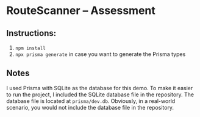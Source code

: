 # RouteScanner – Assessment

## Instructions:
1. `npm install`
2. `npx prisma generate` in case you want to generate the Prisma types

## Notes
I used Prisma with SQLite as the database for this demo. To make it easier to run the project, I included the SQLite database file in the repository. The database file is located at `prisma/dev.db`. Obviously, in a real-world scenario, you would not include the database file in the repository.
